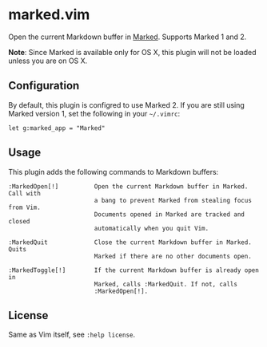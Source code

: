 # marked.vim

Open the current Markdown buffer in [Marked](http://markedapp.com/). Supports
Marked 1 and 2.

**Note**: Since Marked is available only for OS X, this plugin will not be loaded
unless you are on OS X.

## Configuration

By default, this plugin is configred to use Marked 2. If you are still using
Marked version 1, set the following in your `~/.vimrc`:

    let g:marked_app = "Marked"

## Usage

This plugin adds the following commands to Markdown buffers:

    :MarkedOpen[!]          Open the current Markdown buffer in Marked. Call with
                            a bang to prevent Marked from stealing focus from Vim.
                            Documents opened in Marked are tracked and closed
                            automatically when you quit Vim.

    :MarkedQuit             Close the current Markdown buffer in Marked. Quits
                            Marked if there are no other documents open.

    :MarkedToggle[!]        If the current Markdown buffer is already open in
                            Marked, calls :MarkedQuit. If not, calls
                            :MarkedOpen[!].

## License

Same as Vim itself, see `:help license`.
